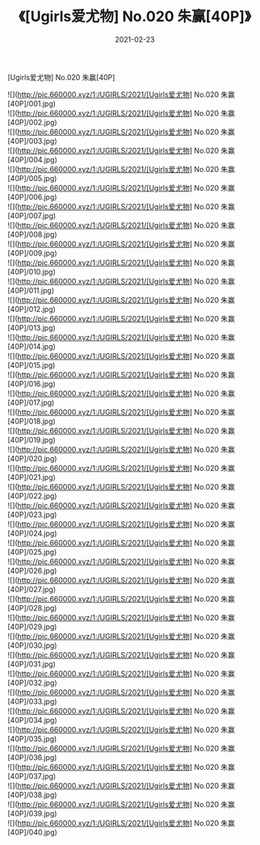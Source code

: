 ﻿---
layout: post
title:  《[Ugirls爱尤物] No.020 朱赢[40P]》
date:   2021-02-23
img: http://pic.660000.xyz/1:/UGIRLS/2021/[Ugirls爱尤物] No.020 朱赢[40P]/000.jpg
categories: [美女, 清纯, 唯美]
---

[Ugirls爱尤物] No.020 朱赢[40P]

  ![](http://pic.660000.xyz/1:/UGIRLS/2021/[Ugirls爱尤物] No.020 朱赢[40P]/001.jpg) <br> ![](http://pic.660000.xyz/1:/UGIRLS/2021/[Ugirls爱尤物] No.020 朱赢[40P]/002.jpg) <br> ![](http://pic.660000.xyz/1:/UGIRLS/2021/[Ugirls爱尤物] No.020 朱赢[40P]/003.jpg) <br> ![](http://pic.660000.xyz/1:/UGIRLS/2021/[Ugirls爱尤物] No.020 朱赢[40P]/004.jpg) <br> ![](http://pic.660000.xyz/1:/UGIRLS/2021/[Ugirls爱尤物] No.020 朱赢[40P]/005.jpg) <br> ![](http://pic.660000.xyz/1:/UGIRLS/2021/[Ugirls爱尤物] No.020 朱赢[40P]/006.jpg) <br> ![](http://pic.660000.xyz/1:/UGIRLS/2021/[Ugirls爱尤物] No.020 朱赢[40P]/007.jpg) <br> ![](http://pic.660000.xyz/1:/UGIRLS/2021/[Ugirls爱尤物] No.020 朱赢[40P]/008.jpg) <br> ![](http://pic.660000.xyz/1:/UGIRLS/2021/[Ugirls爱尤物] No.020 朱赢[40P]/009.jpg) <br> ![](http://pic.660000.xyz/1:/UGIRLS/2021/[Ugirls爱尤物] No.020 朱赢[40P]/010.jpg) <br> ![](http://pic.660000.xyz/1:/UGIRLS/2021/[Ugirls爱尤物] No.020 朱赢[40P]/011.jpg) <br> ![](http://pic.660000.xyz/1:/UGIRLS/2021/[Ugirls爱尤物] No.020 朱赢[40P]/012.jpg) <br> ![](http://pic.660000.xyz/1:/UGIRLS/2021/[Ugirls爱尤物] No.020 朱赢[40P]/013.jpg) <br> ![](http://pic.660000.xyz/1:/UGIRLS/2021/[Ugirls爱尤物] No.020 朱赢[40P]/014.jpg) <br> ![](http://pic.660000.xyz/1:/UGIRLS/2021/[Ugirls爱尤物] No.020 朱赢[40P]/015.jpg) <br> ![](http://pic.660000.xyz/1:/UGIRLS/2021/[Ugirls爱尤物] No.020 朱赢[40P]/016.jpg) <br> ![](http://pic.660000.xyz/1:/UGIRLS/2021/[Ugirls爱尤物] No.020 朱赢[40P]/017.jpg) <br> ![](http://pic.660000.xyz/1:/UGIRLS/2021/[Ugirls爱尤物] No.020 朱赢[40P]/018.jpg) <br> ![](http://pic.660000.xyz/1:/UGIRLS/2021/[Ugirls爱尤物] No.020 朱赢[40P]/019.jpg) <br> ![](http://pic.660000.xyz/1:/UGIRLS/2021/[Ugirls爱尤物] No.020 朱赢[40P]/020.jpg) <br> ![](http://pic.660000.xyz/1:/UGIRLS/2021/[Ugirls爱尤物] No.020 朱赢[40P]/021.jpg) <br> ![](http://pic.660000.xyz/1:/UGIRLS/2021/[Ugirls爱尤物] No.020 朱赢[40P]/022.jpg) <br> ![](http://pic.660000.xyz/1:/UGIRLS/2021/[Ugirls爱尤物] No.020 朱赢[40P]/023.jpg) <br> ![](http://pic.660000.xyz/1:/UGIRLS/2021/[Ugirls爱尤物] No.020 朱赢[40P]/024.jpg) <br> ![](http://pic.660000.xyz/1:/UGIRLS/2021/[Ugirls爱尤物] No.020 朱赢[40P]/025.jpg) <br> ![](http://pic.660000.xyz/1:/UGIRLS/2021/[Ugirls爱尤物] No.020 朱赢[40P]/026.jpg) <br> ![](http://pic.660000.xyz/1:/UGIRLS/2021/[Ugirls爱尤物] No.020 朱赢[40P]/027.jpg) <br> ![](http://pic.660000.xyz/1:/UGIRLS/2021/[Ugirls爱尤物] No.020 朱赢[40P]/028.jpg) <br> ![](http://pic.660000.xyz/1:/UGIRLS/2021/[Ugirls爱尤物] No.020 朱赢[40P]/029.jpg) <br> ![](http://pic.660000.xyz/1:/UGIRLS/2021/[Ugirls爱尤物] No.020 朱赢[40P]/030.jpg) <br> ![](http://pic.660000.xyz/1:/UGIRLS/2021/[Ugirls爱尤物] No.020 朱赢[40P]/031.jpg) <br> ![](http://pic.660000.xyz/1:/UGIRLS/2021/[Ugirls爱尤物] No.020 朱赢[40P]/032.jpg) <br> ![](http://pic.660000.xyz/1:/UGIRLS/2021/[Ugirls爱尤物] No.020 朱赢[40P]/033.jpg) <br> ![](http://pic.660000.xyz/1:/UGIRLS/2021/[Ugirls爱尤物] No.020 朱赢[40P]/034.jpg) <br> ![](http://pic.660000.xyz/1:/UGIRLS/2021/[Ugirls爱尤物] No.020 朱赢[40P]/035.jpg) <br> ![](http://pic.660000.xyz/1:/UGIRLS/2021/[Ugirls爱尤物] No.020 朱赢[40P]/036.jpg) <br> ![](http://pic.660000.xyz/1:/UGIRLS/2021/[Ugirls爱尤物] No.020 朱赢[40P]/037.jpg) <br> ![](http://pic.660000.xyz/1:/UGIRLS/2021/[Ugirls爱尤物] No.020 朱赢[40P]/038.jpg) <br> ![](http://pic.660000.xyz/1:/UGIRLS/2021/[Ugirls爱尤物] No.020 朱赢[40P]/039.jpg) <br> ![](http://pic.660000.xyz/1:/UGIRLS/2021/[Ugirls爱尤物] No.020 朱赢[40P]/040.jpg) <br>